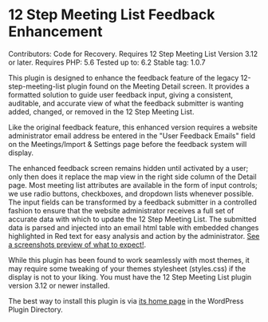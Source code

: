 # 12 Step Meeting List Feedback Enhancement

Contributors: Code for Recovery.
Requires 12 Step Meeting List Version 3.12 or later.
Requires PHP: 5.6
Tested up to: 6.2
Stable tag: 1.0.7

This plugin is designed to enhance the feedback feature of the legacy 12-step-meeting-list plugin found on the Meeting Detail screen. It provides a formatted solution to guide user feedback input, giving a consistent, auditable, and accurate view of what the feedback submitter is wanting added, changed, or removed in the 12 Step Meeting List.

Like the original feedback feature, this enhanced version requires a website administrator email address be entered in the "User Feedback Emails" field on the Meetings/Import & Settings page before the feedback system will display.

The enhanced feedback screen remains hidden until activated by a user; only then does it replace the map view in the right side column of the Detail page. Most meeting list attributes are available in the form of input controls; we use radio buttons, checkboxes, and dropdown lists whenever possible. The input fields can be transformed by a feedback submitter in a controlled fashion to ensure that the website administrator receives a full set of accurate data with which to update the 12 Step Meeting List. The submitted data is parsed and injected into an email html table with embedded changes highlighted in Red text for easy analysis and action by the administrator. [See a screenshots preview of what to expect!](https://wordpress.org/plugins/12-step-meeting-list-feedback-enhancement/#description).

While this plugin has been found to work seamlessly with most themes, it may require some tweaking of your themes stylesheet (styles.css) if the display is not to your liking. You must have the 12 Step Meeting List plugin version 3.12 or newer installed.

The best way to install this plugin is via [its home page](https://wordpress.org/plugins/12-step-meeting-list-feedback-enhancement/) in the WordPress Plugin Directory.

